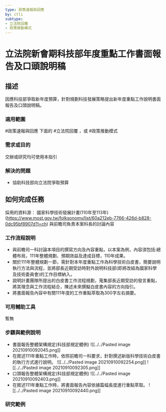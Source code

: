 ```yaml
---
type: 政策速報與回應
by: ctli
subtype: 
- 立法院回覆
- 政策推動模式
---
```

# 立法院新會期科技部年度重點工作書面報告及口頭說明稿

## 描述
因應科技部爭取新年度預算，針對規劃科技發展策略提出新年度重點工作說明書面報告及口頭說明稿。
### 適用範圍
#政策速報與回應 下面的 #立法院回覆 ，或 #政策推動模式 
### 需求或目的
交辦或研究均可使用本指引
### 解決的問題
- 協助科技部向立法院爭取預算

## 如何完成任務
採用的資料源：
國家科學技術發展計畫(110年至113年)(https://www.most.gov.tw/folksonomy/list/60a212eb-7766-426d-b828-0dc95bf8907d?l=ch)
與前瞻司負責本案科長的討論內容

### 工作流程說明
- 與前瞻司一科討論本項目的撰寫方向及內容重點，以本案為例，內容須包括:總體布局，111年整體規劃、預期效益及達成目標，110年成果。
- 關於111年整體規劃一節，需針對本年度重點工作為科學技術白皮書，簡要說明執行方法與流程，並將部長近期受訪時對外說明科技部(即將改組為國家科學及技術委員會)的工作目標納入。
- 說明計畫團隊所提出的白皮書工作流程規劃，蒐集部長近期受訪的發言重點，將其理念與工作流程結合，陳述未來撰擬白皮書內容的方向指引。
- 將書面報告內容中有關111年度的工作重點萃取為300字左右摘要。

### 可用輔助工具
暫無
### 步驟與範例說明
- 書面報告整體架構規定(科技部規定體例) ![[../../Pasted image 20210910092045.png]]
- 在敘述111年重點工作時，依照前瞻司一科要求，針對撰述新版科學技術白皮書的執行方式進行說明。
![[../../Pasted image 20210910092254.png]] 
![[../../Pasted image 20210910092305.png]]
- 口頭報告整體架構規定(科技部規定體例)
![[../../Pasted image 20210910092403.png]]
- 在敘述111年重點工作時，將書面報告內容依據篇幅長度進行重點萃取。 
![[../../Pasted image 20210910092440.png]]

### 研究範例
